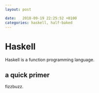 ```yaml
---
layout: post

date:   2018-09-19 22:25:52 +0100
categories: haskell, half-baked
---
```

Haskell
=======

Haskell is a function programming language.

a quick primer
--------------

fizzbuzz.
